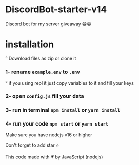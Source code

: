 # DiscordBot-starter-v14
Discord bot for my server giveaway 😁😁

# installation
 
   ° Download files as zip or clone it 

### 1- rename `example.env` to `.env` 
   ° if you using repl it just copy variables to it  and fill your keys

### 2- open `config.js` fill your data 

### 3- run in terminal `npm install` or `yarn install`

### 4- run your code `npm start` or `yarn start`

Make sure you have nodejs v16 or higher

Don't forget to add star ⭐

This code made with 💗 by JavaScript (nodejs)
